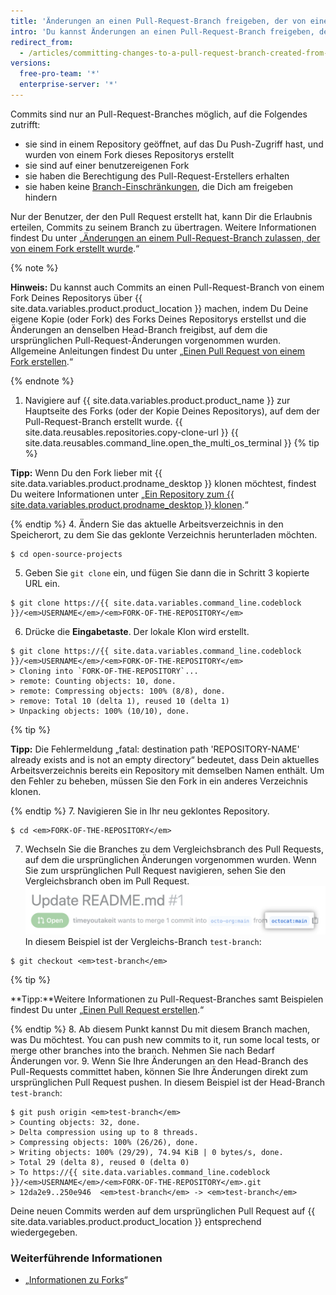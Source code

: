 ```yaml
---
title: 'Änderungen an einen Pull-Request-Branch freigeben, der von einem Fork erstellt wurde'
intro: 'Du kannst Änderungen an einen Pull-Request-Branch freigeben, der von einem Fork Deines Repositorys erstellt wurde, wenn die Erlaubnis des Pull-Request-Erstellers vorliegt.'
redirect_from:
  - /articles/committing-changes-to-a-pull-request-branch-created-from-a-fork
versions:
  free-pro-team: '*'
  enterprise-server: '*'
---
```


Commits sind nur an Pull-Request-Branches möglich, auf die Folgendes zutrifft:
- sie sind in einem Repository geöffnet, auf das Du Push-Zugriff hast, und wurden von einem Fork dieses Repositorys erstellt
- sie sind auf einer benutzereigenen Fork
- sie haben die Berechtigung des Pull-Request-Erstellers erhalten
- sie haben keine [Branch-Einschränkungen](/articles/about-branch-restrictions), die Dich am freigeben hindern

Nur der Benutzer, der den Pull Request erstellt hat, kann Dir die Erlaubnis erteilen, Commits zu seinem Branch zu übertragen. Weitere Informationen findest Du unter „[Änderungen an einem Pull-Request-Branch zulassen, der von einem Fork erstellt wurde](/articles/allowing-changes-to-a-pull-request-branch-created-from-a-fork).“

{% note %}

**Hinweis:** Du kannst auch Commits an einen Pull-Request-Branch von einem Fork Deines Repositorys über {{ site.data.variables.product.product_location }} machen, indem Du Deine eigene Kopie (oder Fork) des Forks Deines Repositorys erstellst und die Änderungen an denselben Head-Branch freigibst, auf dem die ursprünglichen Pull-Request-Änderungen vorgenommen wurden. Allgemeine Anleitungen findest Du unter „[Einen Pull Request von einem Fork erstellen](/articles/creating-a-pull-request-from-a-fork).“

{% endnote %}

1. Navigiere auf {{ site.data.variables.product.product_name }} zur Hauptseite des Forks (oder der Kopie Deines Repositorys), auf dem der Pull-Request-Branch erstellt wurde.
{{ site.data.reusables.repositories.copy-clone-url }}
{{ site.data.reusables.command_line.open_the_multi_os_terminal }}
 {% tip %}

 **Tipp:** Wenn Du den Fork lieber mit {{ site.data.variables.product.prodname_desktop }} klonen möchtest, findest Du weitere Informationen unter „[Ein Repository zum {{ site.data.variables.product.prodname_desktop }} klonen](/articles/cloning-a-repository/#cloning-a-repository-to-github-desktop).“

 {% endtip %}
4. Ändern Sie das aktuelle Arbeitsverzeichnis in den Speicherort, zu dem Sie das geklonte Verzeichnis herunterladen möchten.
  ```shell
  $ cd open-source-projects
  ```
5. Geben Sie `git clone` ein, und fügen Sie dann die in Schritt 3 kopierte URL ein.
  ```shell
  $ git clone https://{{ site.data.variables.command_line.codeblock }}/<em>USERNAME</em>/<em>FORK-OF-THE-REPOSITORY</em>
  ```
6. Drücke die **Eingabetaste**. Der lokale Klon wird erstellt.
  ```shell
  $ git clone https://{{ site.data.variables.command_line.codeblock }}/<em>USERNAME</em>/<em>FORK-OF-THE-REPOSITORY</em>
  > Cloning into `FORK-OF-THE-REPOSITORY`...
  > remote: Counting objects: 10, done.
  > remote: Compressing objects: 100% (8/8), done.
  > remove: Total 10 (delta 1), reused 10 (delta 1)
  > Unpacking objects: 100% (10/10), done.
  ```
 {% tip %}

 **Tipp:** Die Fehlermeldung „fatal: destination path 'REPOSITORY-NAME' already exists and is not an empty directory“ bedeutet, dass Dein aktuelles Arbeitsverzeichnis bereits ein Repository mit demselben Namen enthält. Um den Fehler zu beheben, müssen Sie den Fork in ein anderes Verzeichnis klonen.

 {% endtip %}
7. Navigieren Sie in Ihr neu geklontes Repository.
  ```shell
  $ cd <em>FORK-OF-THE-REPOSITORY</em>
  ```
7. Wechseln Sie die Branches zu dem Vergleichsbranch des Pull Requests, auf dem die ursprünglichen Änderungen vorgenommen wurden. Wenn Sie zum ursprünglichen Pull Request navigieren, sehen Sie den Vergleichsbranch oben im Pull Request. ![Beispiel zum Vergleichsbranch](/assets/images/help/pull_requests/compare-branch-example.png) In diesem Beispiel ist der Vergleichs-Branch `test-branch`:
  ```shell
  $ git checkout <em>test-branch</em>
  ```

 {% tip %}

 **Tipp:**Weitere Informationen zu Pull-Request-Branches samt Beispielen findest Du unter „[Einen Pull Request erstellen](/articles/creating-a-pull-request/#changing-the-branch-range-and-destination-repository).“

 {% endtip %}
8. Ab diesem Punkt kannst Du mit diesem Branch machen, was Du möchtest. You can push new commits to it, run some local tests, or merge other branches into the branch. Nehmen Sie nach Bedarf Änderungen vor.
9. Wenn Sie Ihre Änderungen an den Head-Branch des Pull-Requests committet haben, können Sie Ihre Änderungen direkt zum ursprünglichen Pull Request pushen. In diesem Beispiel ist der Head-Branch `test-branch`:
  ```shell
  $ git push origin <em>test-branch</em>
  > Counting objects: 32, done.
  > Delta compression using up to 8 threads.
  > Compressing objects: 100% (26/26), done.
  > Writing objects: 100% (29/29), 74.94 KiB | 0 bytes/s, done.
  > Total 29 (delta 8), reused 0 (delta 0)
  > To https://{{ site.data.variables.command_line.codeblock }}/<em>USERNAME</em>/<em>FORK-OF-THE-REPOSITORY</em>.git
  > 12da2e9..250e946  <em>test-branch</em> -> <em>test-branch</em>
  ```

Deine neuen Commits werden auf dem ursprünglichen Pull Request auf {{ site.data.variables.product.product_location }} entsprechend wiedergegeben.

### Weiterführende Informationen

- „[Informationen zu Forks](/articles/about-forks)“
